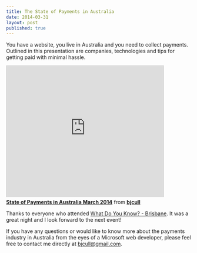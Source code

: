 ```yaml
---
title: The State of Payments in Australia
date: 2014-03-31
layout: post
published: true
---
```


You have a website, you live in Australia and you need to collect payments. Outlined in this presentation are companies, technologies and tips for getting paid with minimal hassle.

<div id="presentation">
    <iframe src="http://www.slideshare.net/slideshow/embed_code/32916000" width="427" height="356" frameborder="0" marginwidth="0" marginheight="0" scrolling="no" style="border:1px solid #CCC; border-width:1px 1px 0; margin-bottom:5px; max-width: 100%;" allowfullscreen="allowfullscreen"> </iframe> 
    <div style="margin-bottom:5px"> 
        <strong><a href="https://www.slideshare.net/bjcull/state-of-payments-in-australia-march-2014" title="State of Payments in Australia March 2014" target="_blank">State of Payments in Australia March 2014</a></strong> from <strong><a href="http://www.slideshare.net/bjcull" target="_blank">bjcull</a></strong>
    </div>
</div>

Thanks to everyone who attended [What Do You Know? - Brisbane](http://www.webdirections.org/events/wdyk-brisbane-mar2014/). It was a great night and I look forward to the next event!

If you have any questions or would like to know more about the payments industry in Australia from the eyes of a Microsoft web developer, please feel free to contact me directly at [bjcull@gmail.com](mailto://bjcull@gmail.com).